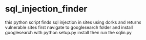 # sql_injection_finder
this python script finds sql injection in sites using dorks and returns vulnerable sites
first navigate to googlesearch folder and install googlesearch with python setup.py install
then run the sqlin.py 
